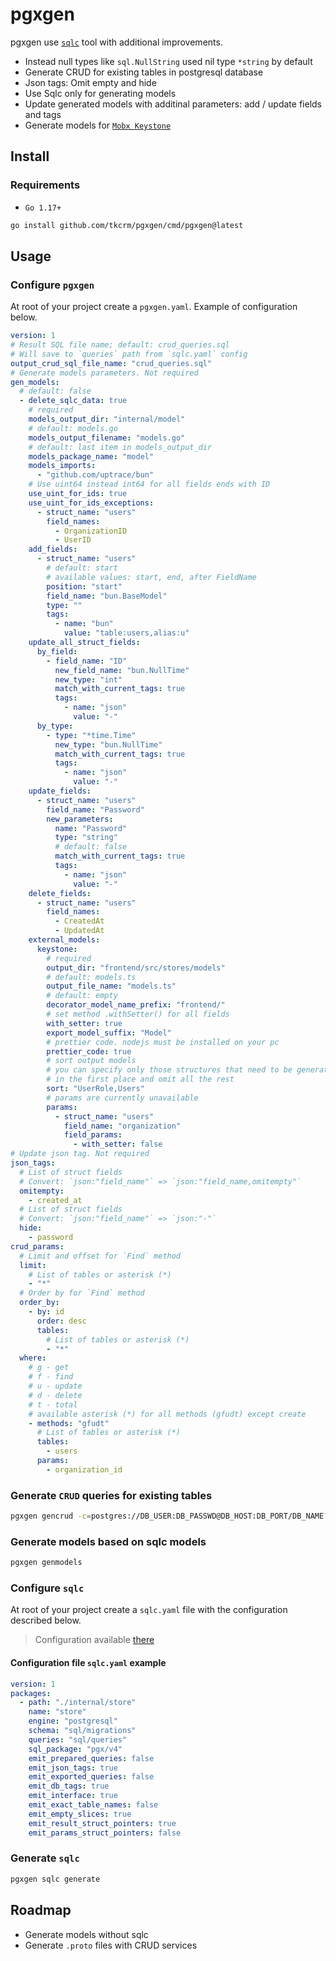 # pgxgen

pgxgen use [`sqlc`](https://github.com/kyleconroy/sqlc) tool with additional improvements.

- Instead null types like `sql.NullString` used nil type `*string` by default
- Generate CRUD for existing tables in postgresql database
- Json tags: Omit empty and hide
- Use Sqlc only for generating models
- Update generated models with additinal parameters: add / update fields and tags
- Generate models for [`Mobx Keystone`](https://github.com/xaviergonz/mobx-keystone)

## Install

### Requirements

- `Go 1.17+`

```bash
go install github.com/tkcrm/pgxgen/cmd/pgxgen@latest
```

## Usage

### Configure `pgxgen`

At root of your project create a `pgxgen.yaml`. Example of configuration below.

```yaml
version: 1
# Result SQL file name; default: crud_queries.sql
# Will save to `queries` path from `sqlc.yaml` config
output_crud_sql_file_name: "crud_queries.sql"
# Generate models parameters. Not required
gen_models:
  # default: false
  - delete_sqlc_data: true
    # required
    models_output_dir: "internal/model"
    # default: models.go
    models_output_filename: "models.go"
    # default: last item in models_output_dir
    models_package_name: "model"
    models_imports:
      - "github.com/uptrace/bun"
    # Use uint64 instead int64 for all fields ends with ID
    use_uint_for_ids: true
    use_uint_for_ids_exceptions:
      - struct_name: "users"
        field_names:
          - OrganizationID
          - UserID
    add_fields:
      - struct_name: "users"
        # default: start
        # available values: start, end, after FieldName
        position: "start"
        field_name: "bun.BaseModel"
        type: ""
        tags:
          - name: "bun"
            value: "table:users,alias:u"
    update_all_struct_fields:
      by_field:
        - field_name: "ID"
          new_field_name: "bun.NullTime"
          new_type: "int"
          match_with_current_tags: true
          tags:
            - name: "json"
              value: "-"
      by_type:
        - type: "*time.Time"
          new_type: "bun.NullTime"
          match_with_current_tags: true
          tags:
            - name: "json"
              value: "-"
    update_fields:
      - struct_name: "users"
        field_name: "Password"
        new_parameters:
          name: "Password"
          type: "string"
          # default: false
          match_with_current_tags: true
          tags:
            - name: "json"
              value: "-"
    delete_fields:
      - struct_name: "users"
        field_names:
          - CreatedAt
          - UpdatedAt
    external_models:
      keystone:
        # required
        output_dir: "frontend/src/stores/models"
        # default: models.ts
        output_file_name: "models.ts"
        # default: empty
        decorator_model_name_prefix: "frontend/"
        # set method .withSetter() for all fields
        with_setter: true
        export_model_suffix: "Model"
        # prettier code. nodejs must be installed on your pc
        prettier_code: true
        # sort output models
        # you can specify only those structures that need to be generated
        # in the first place and omit all the rest
        sort: "UserRole,Users"
        # params are currently unavailable
        params:
          - struct_name: "users"
            field_name: "organization"
            field_params:
              - with_setter: false
# Update json tag. Not required
json_tags:
  # List of struct fields
  # Convert: `json:"field_name"` => `json:"field_name,omitempty"`
  omitempty:
    - created_at
  # List of struct fields
  # Convert: `json:"field_name"` => `json:"-"`
  hide:
    - password
crud_params:
  # Limit and offset for `Find` method
  limit:
    # List of tables or asterisk (*)
    - "*"
  # Order by for `Find` method
  order_by:
    - by: id
      order: desc
      tables:
        # List of tables or asterisk (*)
        - "*"
  where:
    # g - get
    # f - find
    # u - update
    # d - delete
    # t - total
    # available asterisk (*) for all methods (gfudt) except create
    - methods: "gfudt"
      # List of tables or asterisk (*)
      tables:
        - users
      params:
        - organization_id
```

### Generate `CRUD` queries for existing tables

```bash
pgxgen gencrud -c=postgres://DB_USER:DB_PASSWD@DB_HOST:DB_PORT/DB_NAME?sslmode=disable
```

### Generate models based on sqlc models

```bash
pgxgen genmodels
```

### Configure `sqlc`

At root of your project create a `sqlc.yaml` file with the configuration described below.

> Configuration available [there](https://docs.sqlc.dev/en/stable/reference/config.html)

#### Configuration file `sqlc.yaml` example

```yaml
version: 1
packages:
  - path: "./internal/store"
    name: "store"
    engine: "postgresql"
    schema: "sql/migrations"
    queries: "sql/queries"
    sql_package: "pgx/v4"
    emit_prepared_queries: false
    emit_json_tags: true
    emit_exported_queries: false
    emit_db_tags: true
    emit_interface: true
    emit_exact_table_names: false
    emit_empty_slices: true
    emit_result_struct_pointers: true
    emit_params_struct_pointers: false
```

### Generate `sqlc`

```bash
pgxgen sqlc generate
```

## Roadmap

- Generate models without sqlc
- Generate `.proto` files with CRUD services
